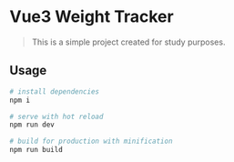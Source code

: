 # Vue3 Weight Tracker

> This is a simple project created for study purposes.

## Usage

```bash
# install dependencies
npm i

# serve with hot reload
npm run dev

# build for production with minification
npm run build
```
